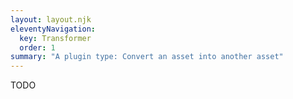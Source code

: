 ```yaml
---
layout: layout.njk
eleventyNavigation:
  key: Transformer
  order: 1
summary: "A plugin type: Convert an asset into another asset"
---
```


TODO
